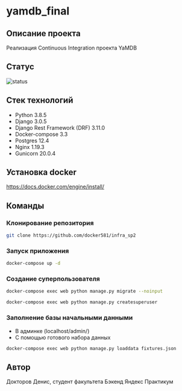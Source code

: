 # yamdb_final

## Описание проекта
Реализация Continuous Integration проекта YaMDB

## Статус
![status](https://github.com/docker581/yamdb_final/actions/workflows/main.yml/badge.svg)

## Стек технологий
- Python 3.8.5
- Django 3.0.5
- Django Rest Framework (DRF) 3.11.0
- Docker-compose 3.3
- Postgres 12.4
- Nginx 1.19.3
- Gunicorn 20.0.4

## Установка docker
https://docs.docker.com/engine/install/

## Команды
### Клонирование репозитория
```bash
git clone https://github.com/docker581/infra_sp2
```

### Запуск приложения
```bash
docker-compose up -d
```

### Создание суперпользователя
```bash
docker-compose exec web python manage.py migrate --noinput
```
```bash
docker-compose exec web python manage.py createsuperuser
```

### Заполнение базы начальными данными
- В админке (localhost/admin/)
- С помощью готового набора данных
```bash
docker-compose exec web python manage.py loaddata fixtures.json
```

## Автор
Докторов Денис, студент факультета Бэкенд Яндекс Практикум
